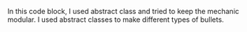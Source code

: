 In this code block, I used abstract class and tried to keep the mechanic modular. I used abstract classes to make different types of bullets.
